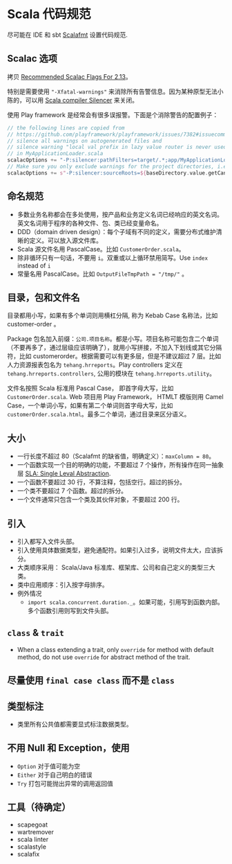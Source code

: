 # Scala 代码规范

尽可能在 IDE 和 sbt [Scalafmt](https://scalameta.org/scalafmt/) 设置代码规范.

## Scalac 选项

拷贝 [Recommended Scalac Flags For 2.13](https://nathankleyn.com/2019/05/13/recommended-scalac-flags-for-2-13/)。

特别是需要使用 `"-Xfatal-warnings"` 来消除所有告警信息。因为某种原型无法小陈的，可以用 [Scala compiler Silencer](https://github.com/ghik/silencer) 来关闭。

使用 Play framework 是经常会有很多误报警。下面是个消除警告的配置例子：

```scala
// the following lines are copied from
// https://github.com/playframework/playframework/issues/7382#issuecomment-444062750
// silence all warnings on autogenerated files and
// silence warning "local val prefix in lazy value router is never used"
// in MyApplicationLoader.scala
scalacOptions += "-P:silencer:pathFilters=target/.*;app/MyApplicationLoader.scala"
// Make sure you only exclude warnings for the project directories, i.e. make builds reproducible
scalacOptions += s"-P:silencer:sourceRoots=${baseDirectory.value.getCanonicalPath}"
```

## 命名规范

- 多数业务名称都会在多处使用，按产品和业务定义名词已经响应的英文名词。英文名词用于程序的各种文件、包、类已经变量命名。
- DDD（domain driven design）：每个子域有不同的定义，需要分布式维护清晰的定义。可以放入源文件库。
- Scala 源文件名用 PascalCase。比如 `CustomerOrder.scala`。
- 除非循环只有一句话，不要用 `i`。双重或以上循环禁用简写。Use `index` instead of `i`
- 常量名用 PascalCase。比如 `OutputFileTmpPath = "/tmp/"` 。

## 目录，包和文件名

目录都用小写，如果有多个单词则用横杠分隔, 称为 Kebab Case 名称法，比如 customer-order 。

Package 包名加入前缀：`公司.项目名称`。都是小写。项目名称可能包含二个单词（不要再多了，通过层级应该明确了），就用小写拼接，不加入下划线或其它分隔符，比如 customerorder。根据需要可以有更多层，但是不建议超过 7 层。比如人力资源报表包名为 `tehang.hrreports`。Play controllers 定义在 `tehang.hrreports.controllers`, 公用的模块在 `tehang.hrreports.utility`。

文件名按照 Scala 标准用 Pascal Case， 即首字母大写，比如 `CustomerOrder.scala`.
Web 项目用 Play Framework， HTMLT 模版则用 Camel Case，一个单词小写，如果有第二个单词则首字母大写，比如 `customerOrder.scala.html`。最多二个单词，通过目录来区分语义。

## 大小

- 一行长度不超过 80（Scalafmt 的缺省值，明确定义）：`maxColumn = 80`。
- 一个函数实现一个目的明确的功能，不要超过 7 个操作，所有操作在同一抽象层 [SLA: Single Leval Abstraction](http://principles-wiki.net/principles:single_level_of_abstraction).
- 一个函数不要超过 30 行，不算注释，包括空行。超过的拆分。
- 一个类不要超过 7 个函数。超过的拆分。
- 一个文件通常只包含一个类及其伙伴对象，不要超过 200 行。

## 引入

- 引入都写入文件头部。
- 引入使用具体数据类型，避免通配符。如果引入过多，说明文件太大，应该拆分。
- 大类顺序采用： Scala/Java 标准库、框架库、公司和自己定义的类型三大类。
- 类中应用顺序：引入按字母排序。
- 例外情况
  - `import scala.concurrent.duration._`。如果可能，引用写到函数内部。多个函数引用则写到文件头部。

## `class` & `trait`

- When a class extending a trait,
  only `override` for method with default method,
  do not use `override` for abstract method of the trait.

## 尽量使用 `final case class` 而不是 `class`

## 类型标注

- 类里所有公共值都需要显式标注数据类型。

## 不用 Null 和 Exception，使用

- `Option` 对于值可能为空
- `Either` 对于自己明白的错误
- `Try` 打包可能抛出异常的调用返回值

## 工具（待确定）

- scapegoat
- wartremover
- scala linter
- scalastyle
- scalafix
